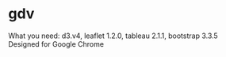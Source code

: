 # gdv

What you need: d3.v4, leaflet 1.2.0, tableau 2.1.1, bootstrap 3.3.5
<br>
Designed for Google Chrome
